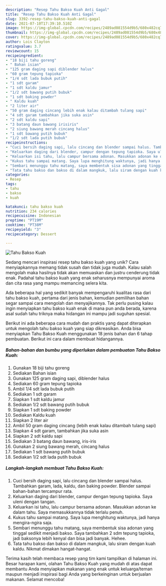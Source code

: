 ```yaml
---
description: "Resep Tahu Bakso Kuah Anti Gagal"
title: "Resep Tahu Bakso Kuah Anti Gagal"
slug: 3392-resep-tahu-bakso-kuah-anti-gagal
date: 2021-07-10T17:39:10.510Z
image: https://img-global.cpcdn.com/recipes/2489ad081554d9b5/680x482cq70/tahu-bakso-kuah-foto-resep-utama.jpg
thumbnail: https://img-global.cpcdn.com/recipes/2489ad081554d9b5/680x482cq70/tahu-bakso-kuah-foto-resep-utama.jpg
cover: https://img-global.cpcdn.com/recipes/2489ad081554d9b5/680x482cq70/tahu-bakso-kuah-foto-resep-utama.jpg
author: Lois Clayton
ratingvalue: 3.7
reviewcount: 15
recipeingredient:
- "18 biji tahu goreng"
- " Bahan isian"
- "125 gram daging sapi diblender halus"
- "60 gram tepung tapioka"
- "1/4 sdt lada bubuk putih"
- "1 sdt garam"
- "1 sdt kaldu jamur"
- "1/2 sdt bawang putih bubuk"
- "1 sdt baking powder"
- " Kaldu kuah"
- "2 liter air"
- "50 gram daging cincang lebih enak kalau ditambah tulang sapi"
- "4 sdt garam tambahkan jika suka asin"
- "2 sdt kaldu sapi"
- "3 batang daun bawang irisiris"
- "2 siung bawang merah cincang halus"
- "1 sdt bawang putih bubuk"
- "1/2 sdt lada putih bubuk"
recipeinstructions:
- "Cuci bersih daging sapi, lalu cincang dan blender sampai halus. Tambahkan garam, lada, kaldu, dan baking powder. Blender sampai bahan-bahan tercampur rata."
- "Keluarkan daging dari blender, campur dengan tepung tapioka. Saya uleni dengan tangan."
- "Keluarkan isi tahu, lalu campur bersama adonan. Masukkan adonan ke dalam tahu. Saya memasukkannya tidak terlalu penuh."
- "Kukus tahu sampai matang. Saya lupa menghitung waktunya, jadi hanya mengira-ngira saja."
- "Sembari menunggu tahu matang, saya membentuk sisa adonan yang tinggal sedikit menjadi bakso. Saya tambahkan 2 sdm tepung tapioka, jadi baksonya lebih kenyal dan bisa jadi banyak. Hehee."
- "Tata tahu bakso dan bakso di dalam mangkuk, lalu siram dengan kuah kaldu. Nikmat dimakan hangat-hangat."
categories:
- Resep
tags:
- tahu
- bakso
- kuah

katakunci: tahu bakso kuah 
nutrition: 234 calories
recipecuisine: Indonesian
preptime: "PT19M"
cooktime: "PT38M"
recipeyield: "3"
recipecategory: Dessert

---
```



![Tahu Bakso Kuah](https://img-global.cpcdn.com/recipes/2489ad081554d9b5/680x482cq70/tahu-bakso-kuah-foto-resep-utama.jpg)

Sedang mencari inspirasi resep tahu bakso kuah yang unik? Cara menyiapkannya memang tidak susah dan tidak juga mudah. Kalau salah mengolah maka hasilnya tidak akan memuaskan dan justru cenderung tidak enak. Padahal tahu bakso kuah yang enak seharusnya mempunyai aroma dan cita rasa yang mampu memancing selera kita.



Ada beberapa hal yang sedikit banyak mempengaruhi kualitas rasa dari tahu bakso kuah, pertama dari jenis bahan, kemudian pemilihan bahan segar sampai cara mengolah dan menyajikannya. Tak perlu pusing kalau ingin menyiapkan tahu bakso kuah enak di mana pun anda berada, karena asal sudah tahu triknya maka hidangan ini mampu jadi suguhan spesial.


Berikut ini ada beberapa cara mudah dan praktis yang dapat diterapkan untuk mengolah tahu bakso kuah yang siap dikreasikan. Anda bisa menyiapkan Tahu Bakso Kuah menggunakan 18 jenis bahan dan 6 tahap pembuatan. Berikut ini cara dalam membuat hidangannya.

<!--inarticleads1-->

##### Bahan-bahan dan bumbu yang diperlukan dalam pembuatan Tahu Bakso Kuah:

1. Gunakan 18 biji tahu goreng
1. Sediakan  Bahan isian
1. Gunakan 125 gram daging sapi, diblender halus
1. Sediakan 60 gram tepung tapioka
1. Ambil 1/4 sdt lada bubuk putih
1. Sediakan 1 sdt garam
1. Siapkan 1 sdt kaldu jamur
1. Sediakan 1/2 sdt bawang putih bubuk
1. Siapkan 1 sdt baking powder
1. Sediakan  Kaldu kuah
1. Siapkan 2 liter air
1. Ambil 50 gram daging cincang (lebih enak kalau ditambah tulang sapi)
1. Siapkan 4 sdt garam, tambahkan jika suka asin
1. Siapkan 2 sdt kaldu sapi
1. Sediakan 3 batang daun bawang, iris-iris
1. Gunakan 2 siung bawang merah, cincang halus
1. Sediakan 1 sdt bawang putih bubuk
1. Sediakan 1/2 sdt lada putih bubuk




<!--inarticleads2-->

##### Langkah-langkah membuat Tahu Bakso Kuah:

1. Cuci bersih daging sapi, lalu cincang dan blender sampai halus. Tambahkan garam, lada, kaldu, dan baking powder. Blender sampai bahan-bahan tercampur rata.
1. Keluarkan daging dari blender, campur dengan tepung tapioka. Saya uleni dengan tangan.
1. Keluarkan isi tahu, lalu campur bersama adonan. Masukkan adonan ke dalam tahu. Saya memasukkannya tidak terlalu penuh.
1. Kukus tahu sampai matang. Saya lupa menghitung waktunya, jadi hanya mengira-ngira saja.
1. Sembari menunggu tahu matang, saya membentuk sisa adonan yang tinggal sedikit menjadi bakso. Saya tambahkan 2 sdm tepung tapioka, jadi baksonya lebih kenyal dan bisa jadi banyak. Hehee.
1. Tata tahu bakso dan bakso di dalam mangkuk, lalu siram dengan kuah kaldu. Nikmat dimakan hangat-hangat.




Terima kasih telah membaca resep yang tim kami tampilkan di halaman ini. Besar harapan kami, olahan Tahu Bakso Kuah yang mudah di atas dapat membantu Anda menyiapkan makanan yang enak untuk keluarga/teman maupun menjadi inspirasi bagi Anda yang berkeinginan untuk berjualan makanan. Selamat mencoba!
